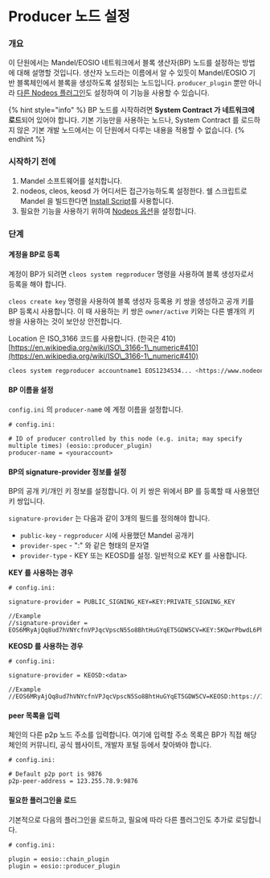 # Producer 노드 설정

### 개요

이 단원에서는 Mandel/EOSIO 네트워크에서 블록 생산자(BP) 노드를 설정하는 방법에 대해 설명할 것입니다. 생산자 노드라는 이름에서 알 수 있듯이 Mandel/EOSIO 기반 블록체인에서 블록을 생성하도록 설정되는 노드입니다. `producer_plugin` 뿐만 아니라 [다른 Nodeos 플러그인](leap/nodeos-plugin/)도 설정하여 이 기능을 사용할 수 있습니다.

{% hint style="info" %}
BP 노드를 시작하려면 **System Contract 가 네트워크에 로드**되어 있어야 합니다. 기본 기능만을 사용하는 노드나, System Contract 를 로드하지 않은 기본 개발 노드에서는 이 단원에서 다루는 내용을 적용할 수 없습니다.
{% endhint %}

### 시작하기 전에

1. Mandel 소프트웨어를 설치합니다.
2. nodeos, cleos, keosd 가 어디서든 접근가능하도록 설정한다. 쉘 스크립트로 Mandel 을 빌드한다면 [Install Script](https://developers.eos.io/manuals/eos/latest/install/build-from-source/shell-scripts/install-eosio-binaries)를 사용합니다.
3. 필요한 기능을 사용하기 위하여 [Nodeos 옵션](https://developers.eos.io/manuals/eos/latest/nodeos/usage/nodeos-options)을 설정합니다.

### 단계

#### 계정을 BP로 등록

계정이 BP가 되려면 `cleos system regproducer` 명령을 사용하여 블록 생성자로서 등록을 해야 합니다.&#x20;

`cleos create key` 명령을 사용하여 블록 생성자 등록용 키 쌍을 생성하고 공개 키를 BP 등록시 사용합니다. 이 때 사용하는 키 쌍은 `owner/active` 키와는 다른 별개의 키 쌍을 사용하는 것이 보안상 안전합니다.

Location 은 ISO\_3166 코드를 사용합니다. (한국은 410)\
[https://en.wikipedia.org/wiki/ISO\_3166-1\_numeric#410](https://en.wikipedia.org/wiki/ISO\_3166-1\_numeric#410)

```bash
cleos system regproducer accountname1 EOS1234534... <https://www.nodeone.io> 410
```

#### BP 이름을 설정

`config.ini` 의 `producer-nam`e 에 계정 이름을 설정합니다.

```
# config.ini:

# ID of producer controlled by this node (e.g. inita; may specify multiple times) (eosio::producer_plugin)
producer-name = <youraccount>
```

#### BP의 signature-provider 정보를 설정

BP의 공개 키/개인 키 정보를 설정합니다. 이 키 쌍은 위에서 BP 를 등록할 때 사용했던 키 쌍입니다.

`signature-provider` 는 다음과 같이 3개의 필드를 정의해야 합니다.

* `public-key` - `regproducer` 시에 사용했던 Mandel 공개키
* `provider-spec` - ":" 와 같은 형태의 문자열
* `provider-type` - KEY 또는 KEOSD를 설정. 일반적으로 KEY 를 사용합니다.

**KEY 를 사용하는 경우**

```
# config.ini:

signature-provider = PUBLIC_SIGNING_KEY=KEY:PRIVATE_SIGNING_KEY

//Example
//signature-provider = EOS6MRyAjQq8ud7hVNYcfnVPJqcVpscN5So8BhtHuGYqET5GDW5CV=KEY:5KQwrPbwdL6PhXujxW37FSSQZ1JiwsST4cqQzDeyXtP79zkvFD3
```

**KEOSD 를 사용하는 경우**

```
# config.ini:

signature-provider = KEOSD:<data>   

//Example
//EOS6MRyAjQq8ud7hVNYcfnVPJqcVpscN5So8BhtHuGYqET5GDW5CV=KEOSD:https://127.0.0.1:88888
```

#### peer 목록을 입력

체인의 다른 p2p 노드 주소를 입력합니다. 여기에 입력할 주소 목록은 BP가 직접 해당 체인의 커뮤니티, 공식 웹사이트, 개발자 포털 등에서 찾아봐야 합니다.

```
# config.ini:

# Default p2p port is 9876
p2p-peer-address = 123.255.78.9:9876
```

#### 필요한 플러그인을 로드

기본적으로 다음의 플러그인을 로드하고, 필요에 따라 다른 플러그인도 추가로 로딩합니다.

```
# config.ini:

plugin = eosio::chain_plugin
plugin = eosio::producer_plugin
```
